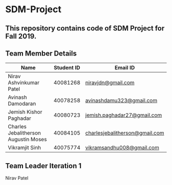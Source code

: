 # SDM-Project

## This repository contains code of SDM Project for Fall 2019.


## Team Member Details

| Name | Student ID | Email ID |
| --- | --- | --- |
| Nirav Ashvinkumar Patel | 40081268 | niravjdn@gmail.com |
| Avinash Damodaran | 40078258 | avinashdamu323@gmail.com |
| Jemish Kishor Paghadar | 40080723 | jemish.paghadar27@gmail.com |
| Charles Jebalitherson Augustin Moses | 40084105  | charlesjebalitherson@gmail.com |
| Vikramjit Sinh | 40075774 | vikramsandhu008@gmail.com |

## Team Leader Iteration 1
 Nirav Patel

